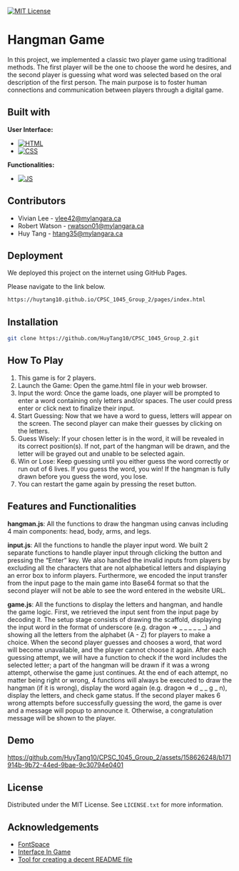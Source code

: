 
[![MIT License](https://img.shields.io/badge/License-MIT-green.svg)](https://choosealicense.com/licenses/mit/)


# Hangman Game

In this project, we implemented a classic two player game using traditional methods. The first player will be the one to choose the word he desires, and the second player is guessing what word was selected based on the oral description of the first person. The main purpose is to foster human connections and communication between players through a digital game.


## Built with

**User Interface:** 
* [![HTML]][HTML-url]
* [![CSS]][CSS-url]

**Functionalities:**
* [![JS]][JS-url]

[HTML]: https://img.shields.io/badge/html-%23E34F26?style=for-the-badge&logo=html5&logoColor=white
[HTML-url]: https://developer.mozilla.org/en-US/docs/Learn/Getting_started_with_the_web/HTML_basics
[CSS]: https://img.shields.io/badge/css-%231572B6?style=for-the-badge&logo=css3&logoColor=white
[CSS-url]: https://developer.mozilla.org/en-US/docs/Web/CSS
[JS]: https://img.shields.io/badge/JavaScript-%23F7DF1E?style=for-the-badge&logo=javascript&logoColor=black
[JS-url]: https://www.javascript.com/


## Contributors

* Vivian Lee - vlee42@mylangara.ca 
* Robert Watson - rwatson01@mylangara.ca
* Huy Tang - htang35@mylangara.ca


## Deployment

We deployed this project on the internet using GitHub Pages.

Please navigate to the link below.

```bash
https://huytang10.github.io/CPSC_1045_Group_2/pages/index.html
```


## Installation

```bash
git clone https://github.com/HuyTang10/CPSC_1045_Group_2.git
```


## How To Play

1.	This game is for 2 players. 
2.	Launch the Game: Open the game.html file in your web browser.
3.	Input the word: Once the game loads, one player will be prompted to enter a word containing only letters and/or spaces. The user could press enter or click next to finalize their input.
4.	Start Guessing: Now that we have a word to guess, letters will appear on the screen. The second player can make their guesses by clicking on the letters.
5.	Guess Wisely: If your chosen letter is in the word, it will be revealed in its correct position(s). If not, part of the hangman will be drawn, and the letter will be grayed out and unable to be selected again.
6.	Win or Lose: Keep guessing until you either guess the word correctly or run out of 6 lives. If you guess the word, you win! If the hangman is fully drawn before you guess the word, you lose.
7.	You can restart the game again by pressing the reset button.


## Features and Functionalities
**hangman.js**: All the functions to draw the hangman using canvas including 4 main components: head, body, arms, and legs.

**input.js**: All the functions to handle the player input word. We built 2 separate functions to handle player input through clicking the button and pressing the “Enter” key. We also handled the invalid inputs from players by excluding all the characters that are not alphabetical letters and displaying an error box to inform players. Furthermore, we encoded the input transfer from the input page to the main game into Base64 format so that the second player will not be able to see the word entered in the website URL.

**game.js**: All the functions to display the letters and hangman, and handle the game logic. First, we retrieved the input sent from the input page by decoding it. The setup stage consists of drawing the scaffold, displaying the input word in the format of underscore (e.g. dragon => _ _ _ _ _ _) and showing all the letters from the alphabet (A - Z) for players to make a choice. When the second player guesses and chooses a word, that word will become unavailable, and the player cannot choose it again. After each guessing attempt, we will have a function to check if the word includes the selected letter; a part of the hangman will be drawn if it was a wrong attempt, otherwise the game just continues. At the end of each attempt, no matter being right or wrong, 4 functions will always be executed to draw the hangman (if it is wrong), display the word again (e.g. dragon => d _ _ g _ n), display the letters, and check game status. If the second player makes 6 wrong attempts before successfully guessing the word, the game is over and a message will popup to announce it. Otherwise, a congratulation message will be shown to the player.


## Demo

https://github.com/HuyTang10/CPSC_1045_Group_2/assets/158626248/b171914b-9b72-44ed-9bae-9c30794e0401


## License

Distributed under the MIT License. See `LICENSE.txt` for more information.


## Acknowledgements

* [FontSpace](https://www.fontspace.com/)
* [Interface In Game](https://interfaceingame.com/)
* [Tool for creating a decent README file](https://readme.so/)
